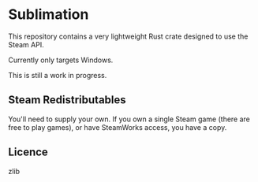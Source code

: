 # Sublimation

This repository contains a very lightweight Rust crate designed to use the Steam API.

Currently only targets Windows.

This is still a work in progress.

## Steam Redistributables

You'll need to supply your own.  If you own a single Steam game (there are free to play games), or have SteamWorks access, you have a copy.

## Licence

zlib